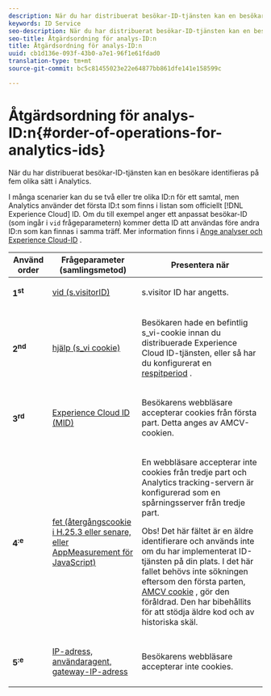 ```yaml
---
description: När du har distribuerat besökar-ID-tjänsten kan en besökare identifieras på fem olika sätt i Analytics.
keywords: ID Service
seo-description: När du har distribuerat besökar-ID-tjänsten kan en besökare identifieras på fem olika sätt i Analytics.
seo-title: Åtgärdsordning för analys-ID:n
title: Åtgärdsordning för analys-ID:n
uuid: cb1d136e-093f-43b0-a7e1-96f1e61fdad0
translation-type: tm+mt
source-git-commit: bc5c81455023e22e64877bb861dfe141e158599c

---
```



# Åtgärdsordning för analys-ID:n{#order-of-operations-for-analytics-ids}

När du har distribuerat besökar-ID-tjänsten kan en besökare identifieras på fem olika sätt i Analytics.

I många scenarier kan du se två eller tre olika ID:n för ett samtal, men Analytics använder det första ID:t som finns i listan som officiellt [!DNL Experience Cloud] ID. Om du till exempel anger ett anpassat besökar-ID (som ingår i `vid` frågeparametern) kommer detta ID att användas före andra ID:n som kan finnas i samma träff. Mer information finns i [Ange analyser och Experience Cloud-ID](../../reference/analytics-reference/analytics-ids.md#concept-f381dd18ee184c6c8e48286937a161d6) .

<table id="table_D267D36451F643D1BB68AF6FEAA6AD1A"> 
 <thead> 
  <tr> 
   <th colname="col1" class="entry"> Använd order </th> 
   <th colname="col2" class="entry"> Frågeparameter (samlingsmetod) </th> 
   <th colname="col3" class="entry"> Presentera när </th> 
  </tr> 
 </thead>
 <tbody> 
  <tr> 
   <td colname="col1"> <p> <b>1<sup>st</sup></b> </p> </td> 
   <td colname="col2"> <p> <a href="https://marketing.adobe.com/resources/help/en_US/sc/implement/?f=visid_custom" format="http" scope="external"> vid (s.visitorID)</a> </p> </td> 
   <td colname="col3"> <p>s.visitor <span class="codeph"> ID</span> har angetts. </p> </td> 
  </tr> 
  <tr> 
   <td colname="col1"> <p> <b>2<sup>nd</sup></b> </p> </td> 
   <td colname="col2"> <p> <a href="https://marketing.adobe.com/resources/help/en_US/sc/implement/?f=visid_analytics" format="http" scope="external"> hjälp (s_vi cookie)</a> </p> </td> 
   <td colname="col3"> <p>Besökaren hade en befintlig s_vi-cookie innan du distribuerade <span class="keyword"> Experience Cloud</span> ID-tjänsten, eller så har du konfigurerat en <a href="../../reference/analytics-reference/grace-period.md" format="dita" scope="local"> respitperiod</a> . </p> </td> 
  </tr> 
  <tr> 
   <td colname="col1"> <p> <b>3<sup>rd</sup></b> </p> </td> 
   <td colname="col2"> <p> <a href="../../introduction/cookies.md#section-7ff7d96d6e4141b08a84a75a63d7814c" format="dita" scope="local"> Experience Cloud ID (MID) </a> </p> </td> 
   <td colname="col3"> <p>Besökarens webbläsare accepterar cookies från första part. Detta anges av AMCV-cookien. </p> </td> 
  </tr> 
  <tr> 
   <td colname="col1"> <p> <b>4<sup>:e</sup></b> </p> </td> 
   <td colname="col2"> <p> <a href="https://marketing.adobe.com/resources/help/en_US/sc/implement/?f=visid_fallback" format="http" scope="external"> fet (återgångscookie i H.25.3 eller senare, eller AppMeasurement för JavaScript)</a> </p> </td> 
   <td colname="col3"> <p>En webbläsare accepterar inte cookies från tredje part och Analytics tracking-servern är konfigurerad som en spårningsserver från tredje part. </p> <p> <p>Obs! Det <span class="codeph"> här fältet</span> är en äldre identifierare och används inte om du har implementerat ID-tjänsten på din plats. I det här fallet behövs inte <span class="codeph"> sökningen</span> eftersom den första parten, <a href="../../introduction/cookies.md" format="dita" scope="local"> AMCV cookie</a> , gör den föråldrad. Den har bibehållits för att stödja äldre kod och av historiska skäl. </p> </p> </td> 
  </tr> 
  <tr> 
   <td colname="col1"> <p> <b>5<sup>:e</sup></b> </p> </td> 
   <td colname="col2"> <p> <a href="https://marketing.adobe.com/resources/help/en_US/sc/implement/?f=visid_fallback" format="http" scope="external"> IP-adress, användaragent, gateway-IP-adress</a> </p> </td> 
   <td colname="col3"> <p>Besökarens webbläsare accepterar inte cookies. </p> </td> 
  </tr> 
 </tbody> 
</table>

